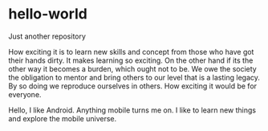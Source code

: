 # hello-world
Just another repository


How exciting it is to learn new skills and concept from those who have got their hands dirty. It makes learning so exciting.
On the other hand if its the other way it becomes a burden, which ought not to be.
We owe the society the obligation to mentor and bring others to our level that is a lasting legacy. By so doing we reproduce ourselves in others. How exciting it would be for everyone.

Hello, I like Android. Anything mobile turns me on. I like to learn new things and explore the mobile universe.

